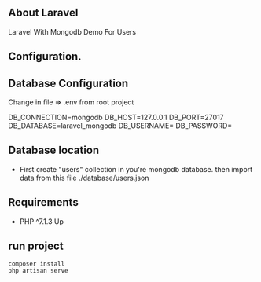  
## About Laravel

Laravel With Mongodb Demo For Users

 
## Configuration.


## Database Configuration
Change in file => .env from root project

DB_CONNECTION=mongodb
DB_HOST=127.0.0.1
DB_PORT=27017
DB_DATABASE=laravel_mongodb
DB_USERNAME=
DB_PASSWORD=

## Database location
- First create "users" collection in you're mongodb database.
    then import data from this file ./database/users.json

## Requirements
- PHP ^7.1.3 Up

## run project
    composer install 
    php artisan serve 


 

